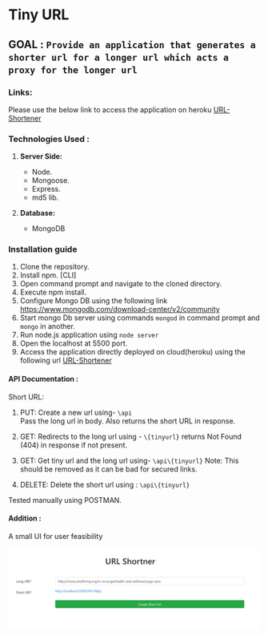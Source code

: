 # Tiny URL

## GOAL : ``Provide an application that generates a shorter url for a longer url which acts a proxy for the longer url`` 

### Links:
Please use the below link to access the application on heroku
[URL-Shortener](https://urlshortnerapp.herokuapp.com)

### Technologies Used :

 1. **Server Side:**
    * Node.
    * Mongoose.
    * Express.
    * md5 lib.

    
 2. **Database:**
    * MongoDB
     
   
### Installation guide

1. Clone the repository.
2. Install npm. [CLI]
3. Open command prompt and navigate to the cloned directory.
4. Execute npm install.
5. Configure Mongo DB using the following link 
https://www.mongodb.com/download-center/v2/community
6. Start mongo Db server using commands ``mongod`` in command prompt and ``mongo`` in another.
7. Run node.js application using ``node server``
8. Open the localhost at 5500 port.
9. Access the application directly deployed on cloud(heroku) using the following url 
[URL-Shortener](https://urlshortnerapp.herokuapp.com)

#### API Documentation :

Short URL:

1. PUT:
Create a new url using- ``\api``  <br>
Pass the long url in body. Also returns the short URL in response.

2. GET:
Redirects to the long url using - ``\{tinyurl}``
returns Not Found (404) in response if not present.

3. GET:
Get tiny url and the long url using- ``\api\{tinyurl}``
Note: This should be removed as it can be bad for secured links. 

4. DELETE:
Delete the short url using : ``\api\{tinyurl}``

Tested manually using POSTMAN.

#### Addition :
A small UI for user feasibility

<img src="https://github.com/rastogi-s/Tiny-URL/blob/master/Capture.JPG?raw=true" />


